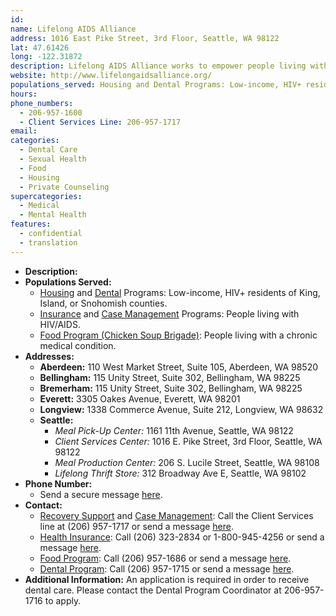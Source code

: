 ```yaml
---
id: 
name: Lifelong AIDS Alliance
address: 1016 East Pike Street, 3rd Floor, Seattle, WA 98122
lat: 47.61426
long: -122.31872
description: Lifelong AIDS Alliance works to empower people living with or at risk of HIV/AIDS and/or other chronic conditions to lead healthier lives. Lifelong provides a food program, housing options, and various medical services including substance abuse recovery, dental care, health insurance, sexual health, health education and case management.
website: http://www.lifelongaidsalliance.org/
populations_served: Housing and Dental Programs: Low-income, HIV+ residents of King, Island, or Snohomish counties; Insurance and Case Management Programs: People living with HIV/AIDS; Food Program (Chicken Soup Brigade): People living with a chronic medical condition.
hours:
phone_numbers:
  - 206-957-1600
  - Client Services Line: 206-957-1717
email:
categories:
  - Dental Care
  - Sexual Health
  - Food
  - Housing
  - Private Counseling
supercategories:
  - Medical
  - Mental Health
features:
  - confidential
  - translation
---
```

- **Description:** 
- **Populations Served:**
  - [Housing](http://lifelongaidsalliance.org/services/housing) and [Dental](http://lifelongaidsalliance.org/services/lifelong-dental-program) Programs: Low-income, HIV+ residents of King, Island, or Snohomish counties.
  - [Insurance](http://lifelongaidsalliance.org/services/health-insurance-continuation) and [Case Management](http://lifelongaidsalliance.org/case-management) Programs: People living with HIV/AIDS.
  - [Food Program (Chicken Soup Brigade)](http://lifelongaidsalliance.org/chickensoup): People living with a chronic medical condition.
- **Addresses:**
   - **Aberdeen:** 110 West Market Street, Suite 105, Aberdeen, WA 98520
   - **Bellingham:** 115 Unity Street, Suite 302, Bellingham, WA 98225
   - **Bremerham:** 115 Unity Street, Suite 302, Bellingham, WA 98225
   - **Everett:** 3305 Oakes Avenue, Everett, WA 98201
   - **Longview:** 1338 Commerce Avenue, Suite 212, Longview, WA 98632
   - **Seattle:**
     - *Meal Pick-Up Center:* 1161 11th Avenue, Seattle, WA 98122
     - *Client Services Center:* 1016 E. Pike Street, 3rd Floor, Seattle, WA 98122
     - *Meal Production Center:* 206 S. Lucile Street, Seattle, WA 98108
     - *Lifelong Thrift Store:* 312 Broadway Ave E, Seattle, WA 98102
- **Phone Number:** 
   - Send a secure message [here](http://lifelongaidsalliance.org/contact).
- **Contact:**
  - [Recovery Support](http://lifelongaidsalliance.org/recovery-support-services) and [Case Management](http://lifelongaidsalliance.org/case-management): Call the Client Services line at (206) 957-1717 or send a message [here](http://lifelongaidsalliance.org/contact#block-system-main).
  - [Health Insurance](http://lifelongaidsalliance.org/services/health-insurance-continuation): Call (206) 323-2834 or 1-800-945-4256 or send a message [here](http://lifelongaidsalliance.org/contact/Insurance).
  - [Food Program](http://lifelongaidsalliance.org/chickensoup): Call (206) 957-1686 or send a message [here](http://www.llaa.org/contact/chicken-soup-brigade).
  - [Dental Program](http://lifelongaidsalliance.org/services/lifelong-dental-program): Call (206) 957-1715 or send a message [here](http://lifelongaidsalliance.org/contact/dental).
- **Additional Information:** An application is required in order to receive dental care. Please contact the Dental Program Coordinator at 206-957-1716 to apply.
